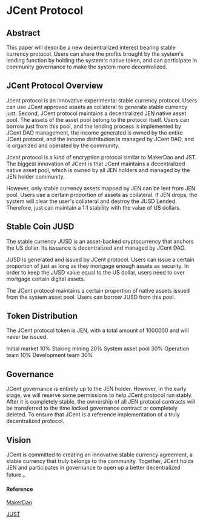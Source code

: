 #   JCent Protocol  

## Abstract
This paper will describe a new decentralized interest bearing stable currency protocol. Users can share the profits brought by the system's lending function by holding the system's native token, and can participate in community governance to make the system more decentralized.


## JCent Protocol Overview

Jcent protocol is an innovative experimental stable currency protocol. Users can use JCent approved assets as collateral to generate stable currency just. Second, JCent protocol maintains a decentralized JEN native asset pool. The assets of the asset pool belong to the protocol itself. Users can borrow just from this pool, and the lending process is implemented by JCent DAO management, the income generated is owned by the entire JCent protocol, and the income distribution is managed by JCent DAO, and is organized and operated by the community.

Jcent protocol is a kind of encryption protocol similar to MakerDao and JST. The biggest innovation of JCent is that JCent maintains a decentralized native asset pool, which is owned by all JEN holders and managed by the JEN holder community.

However, only stable currency assets mapped by JEN can be lent from JEN pool. Users use a certain proportion of assets as collateral. If JEN drops, the system will clear the user's collateral and destroy the JUSD Lended. Therefore, just can maintain a 1:1 stability with the value of US dollars.

## Stable Coin JUSD

The stable currency JUSD is an asset-backed cryptocurrency that anchors the US dollar. Its issuance is decentralized and managed by JCent DAO.

JUSD is generated and issued by JCent protocol. Users can issue a certain proportion of just as long as they mortgage enough assets as security. In order to keep the JUSD value equal to the US dollar, users need to over mortgage certain digital assets.

The JCent protocol maintains a certain proportion of native assets issued from the system asset pool. Users can borrow JUSD from this pool.


## Token Distribution

The JCent protocol token is JEN, with a total amount of 1000000 and will never be issued.

Initial market 10%
Staking mining 20%
System asset pool 30%
Operation team 10%
Development team 30%


## Governance

JCent governance is entirely up to the JEN holder. However, in the early stage, we will reserve some permissions to help JCent protocol run stably. After it is completely stable, the ownership of all JEN protocol contracts will be transferred to the time locked governance contract or completely deleted. To ensure that JCent is a reference implementation of a truly decentralized protocol.


## Vision

JCent is committed to creating an innovative stable currency agreement, a stable currency that truly belongs to the community. Together, JCent holds JEN and participates in governance to open up a better decentralized future.。



#### Reference


[MakerDao](https://makerdao.com)

[JUST](https://just.network) 
